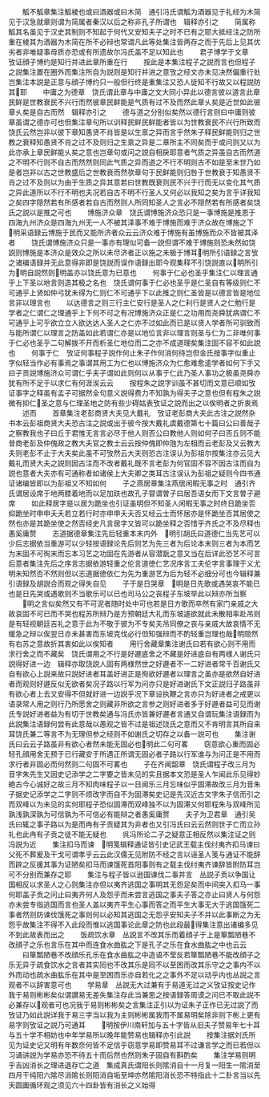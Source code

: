 <!-- { "loadSidebar": true } -->
　　觚不觚章集注觚棱也或曰酒器或曰木简　通引冯氏谓觚为酒器见于礼经为木简见于汉急就章则谓为简属者秦汉以后之称非孔子所谓也　辑释亦引之
　　简属称觚其名虽见于汉史其制则不知起于何代又安知夫子之时不已有之耶大抵经注之防所重在棱其为酒器为木简在所不必辩也常谓凡此等处集注皆两存之而于先后上见其优劣者非唯疑事毋质亦恐或有所遗故尔冯氏盖不足以知此也
　　君子博学于文章　攷证顔子博约是知行并进此章所重在行
　　按此是本集注程子之説而言也但程子之説集注置在圈外而集注所自为説则是知行并进之意攷之经文亦未见决然偏重行处岂集注本説是正意与顔子博约只一般但行终是重集注又恐人徒知不行故又以程説防其耶
　　中庸之为德章　饶氏谓此章与中庸之文大同小异此以德言彼以道言此章民鲜是世教衰民不兴行而然彼章民鲜能是气质有过不及而然此章乆矣是近世如此彼章乆矣是自古而然　辑释亦引之
　　德与道之分别似矣然以德行言则曰中庸则彼章虽谓之德亦可也但集注章句所以训释民鲜民鲜能者皆以为世教衰民不兴行所致而饶氏云然岂非以彼下章知愚贤不肖皆是以生禀之异而言乎然朱子释民鲜能则归之世教之衰释知愚贤不肖之过不及则归之生禀之异是二章所主不同矣而于或问则又以为此亦承上章民鲜能乆矣之意也岂章句或问之説自相戾耶意者气质之异虽自古而然道之不明不行则不自古而然然则同此气质之异而道之不行不明则古不如是至末世乃如是者岂非以古之世教盛后之世教衰而然欤章句于民鲜能则归咎于世教衰于知愚贤不肖之过不及则以为由于生质之异其意若曰世教既衰则民不兴于行而无以变化其气质之异此道所以不行不明也夫况若自古不明不行圣人又何必以我知之矣为言乎详我知之矣四字隠然若有所感者若自古而然则人所同知圣人之言必不隠然若有所感者矣饶氏之説以是推之可也
　　博施济众章　饶氏谓博施济众恐只是一事博施是推恩于四海九州济众是四海九州无一人不被其泽事不难于博施而难于济众故在博施之下　明采语録云博施于民而又能所济者众云云济众难于博施有虽博施而众不皆被其泽者
　　饶氏谓博施济众只是一事亦有理似可备一説但谓不难于博施则恐未然如饶説则博施是本济众是效众之所以未尽济者正以施之未极于博耳明所引语録之言攷之诸编语録并无此意得非即是饶説而误作语録出耶今观集释不引饶説直以明所引为明自説然则明盖亦以饶氏意为已意也
　　何事于仁必也圣乎集注仁以理言通乎上下圣以地言则造其极之名也　饶氏谓何事于仁必也圣乎是仁圣自有等级则仁不可通乎上贤如仲弓犹未得为仁则仁不可通乎下以此推之则仁圣皆是以德言皆是地位言非以理言也
　　以达德言之则三行主仁安行是圣人之仁利行是贤人之仁勉行是学者之仁谓仁之理通乎上下何不可之有况博施济众正是仁之功用而尧舜犹病谓仁不可通乎上可乎欲立立人欲达达人圣人之仁亦不过如此而已是以贤人学者所可驯致而与能所谓仁以理言之防盖如此若谓仁亦是以地位言非以理言则圣与仁为二非唯何事于仁必也圣乎二句解拨不开而析圣仁地位而二之亦不成道理矣集注固不容不如此説也
　　何事于仁　攷证何事程子説作何止朱子作何消何待岂但金氏按事字似重止字似轻当作必有事焉之事谓其用工为仁也以博施济众为仁愈难愈逺学者如何下手又曰子贡説博施济众可谓仁乎夫子谓如此则何以从事于仁此乃圣人事功之极虽尧舜亦犹有所不足于以求仁有何涯涘云云
　　按程朱之説字训虽不甚切而文意已顺如攷证事字之释虽有孟子可据然全句意义説得费力不知孰为得夫子之意也但有程朱之説微有抑仁圣之意与仁理圣地之防有些少碍姑表攷证之説而出之以俟明者之折衷焉
　　述而
　　首章集注老彭商贤大夫见大戴礼　攷证老彭商大夫此古注之説然杂书本云彭祖商贤大夫恐古注之説或出于彼今按大戴礼虞戴德第七十篇曰公曰善哉子之察教我也子曰丘于君惟无言言必尽于他人则否公曰教他人则如何子曰否丘则不能昔商老彭及仲傀政之教大夫官之教士云云按仲傀即仲虺为左相而云老彭及又云教大夫则老彭不止于大夫矣此虽不可攷然云大夫则恐古注误认为彭祖尔按集注亦云见大戴礼而贤大夫之説则因古注而不改者戴礼既不言老彭为何官固不容不因古注而自为説也意者大夫亦有可通称者如诸侯上大夫卿之类耳古注误认为彭祖之疑则今四书通证诸编皆即以为彭祖又不知如何
　　子之燕居章集注燕居闲暇无事之时　通引齐氏谓居设席于地两膝着地而以足加趺也故孔子甞谓曽子曰居吾语女而下文言曽子避席
　　如此释居字是以居为跪坐也引证虽明但不知圣人闲暇无事之时终日跪坐否抑跪坐时申申夭夭若立若行时亦申申夭夭否又经云士而怀居亦是怀跪坐否其居使之然也亦是其跪坐使之然否经史凡言居字又皆可以跪坐释之否惜乎齐氏之不及尽释也愚奚庸赘
　　志道据德章集注先后轻重本末内外　明引胡氏曰道德仁当先艺可以少后志据依当重游可以少轻按语録论先后则艺为先三者为后论本末则三者为本而艺为末固不可徇末而忘本习艺之功固在先游者从容潜翫之意又当在后详此恐艺不可言后意者集注先后之序言志据依游轻重之伦言道徳仁艺况序言工夫伦字言事理于义尤明未知然否不然则但以志道据徳依仁为先为重游艺为后为轻不必细分可也今辑释兼引语録及胡説合而观之得失自见
　　子于是日哭章　明是日先歌或遇哭哀不能已也是日先哭或遇歌则不当歌乐可以已也司马公之丧程子东坡举此以辩亦所当察
　　明之言似矣然又有不可泥者随时处中可也若是日方歌而卒然有家门亲戚之大故哀固不可已而不哭也程苏所辩乃是方预朝廷大礼而东坡遽欲就此未散相率赴吊则是有轻视朝廷吉礼之意于此为不敬于彼为不专矣夫吊同僚之丧与亲戚大故哀情不无缓急之辩以俟翌日亦未甚害而东坡克伐必行但知强辩而不酌轻重岂理也哉明隠然有右苏之意故折其衷如此以俟知者
　　用行舍藏章集注谢氏曰若有欲心则不用而求行舍之而不藏矣　饶氏谓用之不行是好遯底舍之不藏是好进底自有两様人谢氏只説得好进一边　辑释亦取饶説人固有两様然世之好遯者不一二好进者常千百谢氏又自有欲心上説来故只説好进者耳盖好进正是徇欲好遯者以理言之虽亦是欲然自好进者而观则好遯反似无欲者矣况子路以行军为问亦只是好进谢氏下文正説归子路虽非有欲心者上去又安得不但就好进一边説乎况下章设执鞭之言亦只为好进者之戒更以语录常人用之则行乃所愿舍之则藏非所欲之言参之则好进者多于好遯者益可见而谢氏专説好进者益为有切于世教矣通与冯氏亦皆兼好遯者言通又自谓玩集注语録而为此説集注语録何尝有此意哉以愚观之皆不过是祖述饶氏之意而又不肯明言其所自来耳饶氏兼二等言不为无理但参之经则不如谢氏之切存之以备一説可也
　　集注谢氏曰云云子路虽非有欲心者然未能无固必也明此二句可畧
　　窃意欲心重而固必轻孔顔用舍无预于已行藏安于所遇正所谓无固必者子路以行军谁与为问正是不用而求行者非固必而何然则二句固不可畧也
　　子在齐闻韶章　饶氏谓程子改三月为音字朱先生又因史记添学之二字要之皆未见的实且据本文恐是圣人乍闻此乐见得妙絶古今心诚好之故三月不知肉味程子以一日闻乐三月忘味似乎固滞故改三月为音朱子据史记添学之二字则不烦改字而自不为固滞矣史记是先汉近古文字朱子信而引之而双峰以为未见的实何耶程子恐似固滞而双峰独不以为固滞又何耶程朱与双峰所见孰浅孰深孰为可信孰为不可信必有能辩之者愚奚庸赘
　　夫子为卫君章　通引吴氏曰辄之事子路以为是而冉有子贡疑其为非者也又引冯氏曰云云然则世子亡而立孙礼也此冉有子贡之徒不能无疑也
　　呉冯所论二子之疑意正相反然以集注证之则冯説为近
　　集注扣马而谏　明笺辑释通证皆引史记武王载主伐纣夷齐扣马谏曰父死不葬爰及干戈可谓孝乎云云此汉儒无见附防不经之言以诬圣人笺与通证不能辞而辟之反援其事为证陋矣扣马而谏饿死首阳事则有之载主伐纣夷齐谏辞皆附防耳岂可不分别而兼存之耶
　　集注与程子皆以逊国谏伐二事并言　丛説子贡以争国让国相反以求圣人之心则集注亦但以夷齐逃国之事明其无怨足矣而中间突入扣马一事何耶盖子贡之问止曰夷齐何人及怨乎而未尝言逃国之事夫子答之亦止曰贤人与何怨亦未尝专指逃国而言也圣人盖以夷齐平生心事而答之而平生大事无大于逃国饿死二事者然则防谏伐饿死之事则何以必知其逃国之无怨乎安知夫子不并以此事断之为无怨乎故集注不得不入此段而惟以逃国事论此章之防也此段最得集注意出诸编多见不到此故表而出之
　　饭疏饮水章　丛説言不改其乐而着顔子于上是箪瓢陋巷不改顔子之乐也言乐在其中而连食水曲肱之下是孔子之乐在食水曲肱之中也云云
　　曰箪瓢陋巷不改顔乐孔乐在食水曲肱之中造语不莹反若箪瓢陋巷不能改顔子之乐无异于疏食饮水之言者其实囘也不改其乐是囘不以至困而改其乐守之之事内不以外而动也疏水曲肱乐在其中是至困而乐亦自若化之之事外不足以动乎内也丛説之言观者不以辞害意可也
　　学易章　丛説无大过兼有于易道无过之义攷证按史记作我于易则彬彬矣似谓讃易无差失集注存此当兼思之按语録答周谟之问已不取此説不必兼存以观者可也况我于易则彬彬矣之言集注正引以为证朱子正作已无过説了而攷证乃如此説详我于易三字当以我为主则彬彬属我而不属易明矣除非则下彬上更有易字则攷证之説乃可通耳
　　明按伊川南轩加与五十字皆从旧夫子赞易年七十耳与五十学不相妨也中年学易所以晚年能赞易也辑释亦引此説
　　按集注据刘氏所见为证史记又明有年数奈何皆不足信乎窃意学易即赞易耳不过谦言学之而已若但以习诵讲説为学易亦恐不待五十而后然也然则朱子固自有斟酌矣
　　集注学易则明乎吉凶消长之理进退存亡之道　集成真氏谓阳长则隂消自十一月复一阳生一隂消至四月干纯阳六隂尽消隂长则阳消自垢至坤亦然隂阳消长恐不特指此十二卦言当以先天圆圗循环观之须见六十四卦皆有消长之义始得
